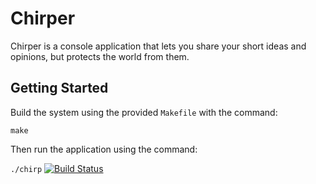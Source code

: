 # Chirper

Chirper is a console application that lets you share your short ideas and opinions, but protects the world from them.

## Getting Started

Build the system using the provided `Makefile` with the command:

`make`

Then run the application using the command:

`./chirp`
[![Build Status](https://travis-ci.org/mshimada2/Chirper.svg?branch=master)](https://travis-ci.org/mshimada2/Chirper)
